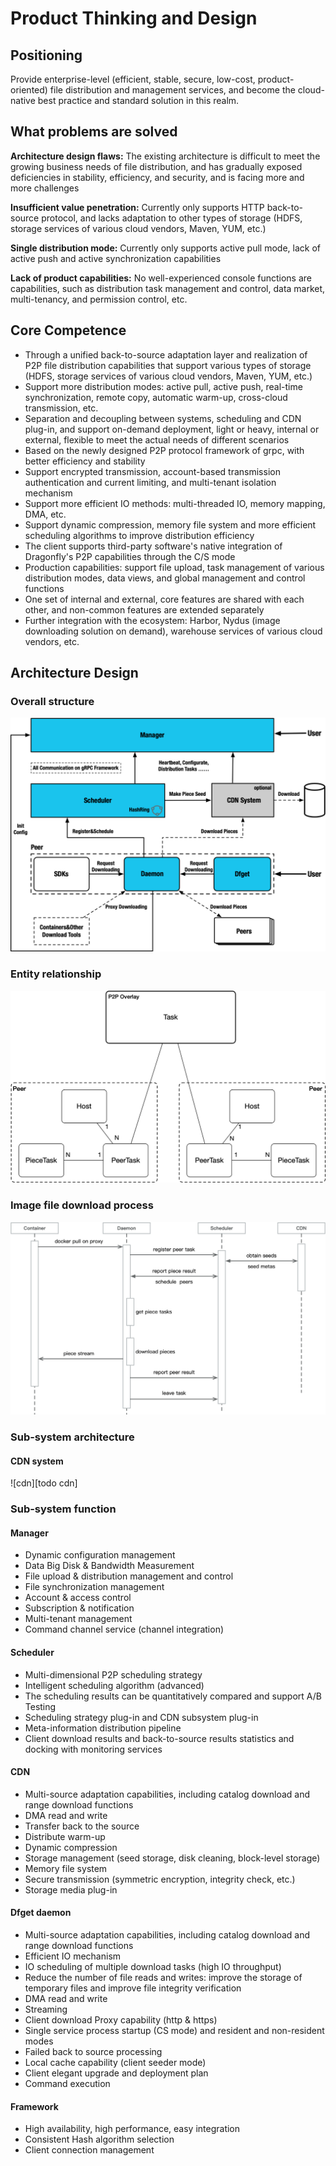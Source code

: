 # Product Thinking and Design

## Positioning

Provide enterprise-level (efficient, stable, secure, low-cost, product-oriented)
file distribution and management services,
and become the cloud-native best practice and standard solution in this realm.

## What problems are solved

**Architecture design flaws:** The existing architecture is difficult to
meet the growing business needs of file distribution,
and has gradually exposed deficiencies in stability,
efficiency, and security, and is facing more and more challenges

**Insufficient value penetration:** Currently only supports HTTP back-to-source protocol,
and lacks adaptation to other types of
storage (HDFS, storage services of various cloud vendors, Maven, YUM, etc.)

**Single distribution mode:** Currently only supports active pull mode,
lack of active push and active synchronization capabilities

**Lack of product capabilities:** No well-experienced console
functions are capabilities, such as distribution task management and control,
data market, multi-tenancy, and permission control, etc.

## Core Competence

- Through a unified back-to-source adaptation layer and
  realization of P2P file distribution capabilities that
  support various types of storage (HDFS,
  storage services of various cloud vendors, Maven, YUM, etc.)
- Support more distribution modes: active pull, active push,
  real-time synchronization, remote copy, automatic warm-up,
  cross-cloud transmission, etc.
- Separation and decoupling between systems, scheduling and CDN plug-in,
  and support on-demand deployment, light or heavy,
  internal or external, flexible to
  meet the actual needs of different scenarios
- Based on the newly designed P2P protocol framework of grpc,
  with better efficiency and stability
- Support encrypted transmission, account-based transmission
  authentication and current limiting, and multi-tenant isolation mechanism
- Support more efficient IO methods: multi-threaded IO, memory mapping, DMA, etc.
- Support dynamic compression, memory file system and
  more efficient scheduling algorithms to improve distribution efficiency
- The client supports third-party software's native integration
  of Dragonfly's P2P capabilities through the C/S mode
- Production capabilities: support file upload, task management of
  various distribution modes, data views, and global management and control functions
- One set of internal and external, core features are
  shared with each other, and non-common features are extended separately
- Further integration with the ecosystem: Harbor, Nydus
  (image downloading solution on demand),
  warehouse services of various cloud vendors, etc.

## Architecture Design

### Overall structure

![alt][arch]

### Entity relationship

![alt][association]

### Image file download process

![alt][download-process]

### Sub-system architecture

#### CDN system

![cdn][todo cdn]

### Sub-system function

#### Manager

- Dynamic configuration management
- Data Big Disk & Bandwidth Measurement
- File upload & distribution management and control
- File synchronization management
- Account & access control
- Subscription & notification
- Multi-tenant management
- Command channel service (channel integration)

#### Scheduler

- Multi-dimensional P2P scheduling strategy
- Intelligent scheduling algorithm (advanced)
- The scheduling results can be quantitatively compared and support A/B Testing
- Scheduling strategy plug-in and CDN subsystem plug-in
- Meta-information distribution pipeline
- Client download results and back-to-source results statistics and
  docking with monitoring services

#### CDN

- Multi-source adaptation capabilities, including catalog download
  and range download functions
- DMA read and write
- Transfer back to the source
- Distribute warm-up
- Dynamic compression
- Storage management (seed storage, disk cleaning, block-level storage)
- Memory file system
- Secure transmission (symmetric encryption, integrity check, etc.)
- Storage media plug-in

#### Dfget daemon

- Multi-source adaptation capabilities, including catalog
  download and range download functions
- Efficient IO mechanism
- IO scheduling of multiple download tasks (high IO throughput)
- Reduce the number of file reads and writes: improve
  the storage of temporary files and improve file integrity verification
- DMA read and write
- Streaming
- Client download Proxy capability (http & https)
- Single service process startup (CS mode) and resident and non-resident modes
- Failed back to source processing
- Local cache capability (client seeder mode)
- Client elegant upgrade and deployment plan
- Command execution

#### Framework

- High availability, high performance, easy integration
- Consistent Hash algorithm selection
- Client connection management

[arch]: ../images/arch.png
[association]: ../images/association.png
[download-process]: ../images/download-process.png
